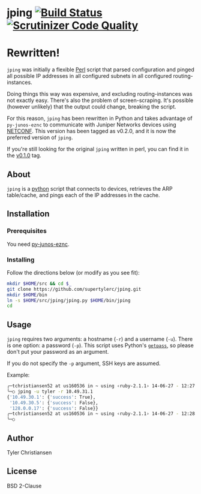# jping [![Build Status](https://travis-ci.org/supertylerc/jping.svg?branch=master)](https://travis-ci.org/supertylerc/jping) [![Scrutinizer Code Quality](https://scrutinizer-ci.com/g/supertylerc/jping/badges/quality-score.png?b=master)](https://scrutinizer-ci.com/g/supertylerc/jping/?branch=master)

# Rewritten!

`jping` was initially a flexible [Perl][4] script that parsed
configuration and pinged all possible IP addresses in all configured
subnets in all configured routing-instances.

Doing things this way was expensive, and excluding routing-instances was
not exactly easy.  There's also the problem of screen-scraping.  It's
possible (however unlikely) that the output could change, breaking the
script.

For this reason, `jping` has been rewritten in Python and takes
advantage of `py-junos-eznc` to communicate with Juniper Networks
devices using [NETCONF][5].  This version has been tagged as v0.2.0, and
it is now the preferred version of `jping`.

If you're still looking for the original `jping` written in perl, you
can find it in the [v0.1.0][6] tag.

## About

`jping` is a [python][1] script that connects to devices, retrieves the
ARP table/cache, and pings each of the IP addresses in the cache.

## Installation

### Prerequisites

You need [py-junos-eznc][2].

### Installing

Follow the directions below (or modify as you see fit):

```bash
mkdir $HOME/src && cd $_
git clone https://github.com/supertylerc/jping.git
mkdir $HOME/bin
ln -s $HOME/src/jping/jping.py $HOME/bin/jping
cd
```

## Usage

`jping` requires two arguments: a hostname (`-r`) and a username (`-u`).
There is one option: a password (`-p`).  This script uses Python's
[`getpass`][3], so please don't put your password as an argument.

If you do not specify the `-p` argument, SSH keys are assumed.

Example:

```bash
╭─tchristiansen52 at us160536 in ~ using ‹ruby-2.1.1› 14-06-27 - 12:27:51
╰─○ jping -u tyler -r 10.49.31.1
{'10.49.30.1': {'success': True},
 '10.49.30.5': {'success': False},
 '128.0.0.17': {'success': False}}
╭─tchristiansen52 at us160536 in ~ using ‹ruby-2.1.1› 14-06-27 - 12:28:01
╰─○
```

## Author

Tyler Christiansen

## License

BSD 2-Clause

[1]: https://www.python.org/ "Python"
[2]: https://github.com/Juniper/py-junos-eznc "py-junos-eznc"
[3]: https://docs.python.org/2/library/getpass.html "Python getpass"
[4]: http://www.perl.org "Perl"
[5]: https://en.wikipedia.org/wiki/NETCONF "NETCONF"
[6]: https://github.com/supertylerc/jping/tree/v0.1.0 "jping Perl"
